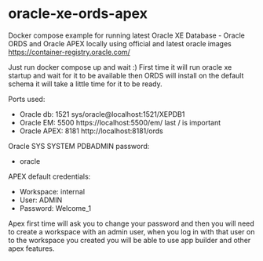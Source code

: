 # oracle-xe-ords-apex
Docker compose example for running latest Oracle XE Database - Oracle ORDS and Oracle APEX locally
using official and latest oracle images https://container-registry.oracle.com/ 

Just run docker compose up and wait :)
 First time it will run oracle xe startup and wait for it to be available then ORDS will install on the default schema it will take a little time for it to be ready.

Ports used:

 - Oracle db:      1521    sys/oracle@localhost:1521/XEPDB1
 - Oracle EM:      5500    https://localhost:5500/em/       last / is important
 - Oracle APEX:    8181    http://localhost:8181/ords

Oracle SYS SYSTEM PDBADMIN password:
 - oracle               

APEX default credentials:
 - Workspace: internal
 - User:      ADMIN
 - Password:  Welcome_1

Apex first time will ask you to change your password and then you will need to create a workspace with an admin user, when you log in with that user on to the workspace you created you will be able to use app builder and other apex features.
